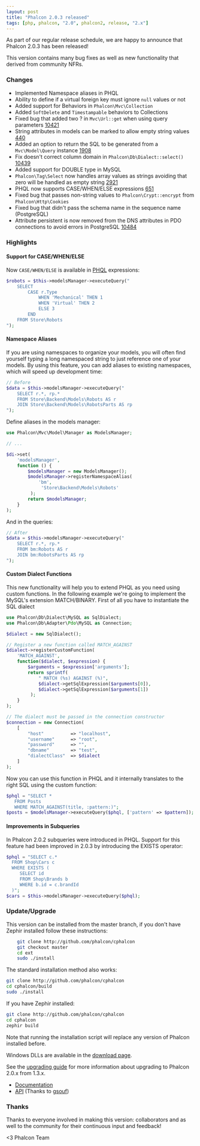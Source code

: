 ```yaml
---
layout: post
title: "Phalcon 2.0.3 released"
tags: [php, phalcon, "2.0", phalcon2, release, "2.x"]
---
```


As part of our regular release schedule, we are happy to announce that Phalcon 2.0.3 has been released!

This version contains many bug fixes as well as new functionality that derived from community NFRs.

<!--more-->
### Changes

 - Implemented Namespace aliases in PHQL
 - Ability to define if a virtual foreign key must ignore `null` values or not
 - Added support for Behaviors in `Phalcon\Mvc\Collection`
 - Added `SoftDelete` and `Timestampable` behaviors to Collections
 - Fixed bug that added two ? in `Mvc\Url::get` when using query parameters [10421](https://github.com/phalcon/cphalcon/issues/10421)
 - String attributes in models can be marked to allow empty string values [440](https://github.com/phalcon/cphalcon/issues/440)
 - Added an option to return the SQL to be generated from a `Mvc\Model\Query` instance [1908](https://github.com/phalcon/cphalcon/issues/1908)
 - Fix doesn't correct column domain in `Phalcon\Db\Dialect::select()` [10439](https://github.com/phalcon/cphalcon/issues/10439)
 - Added support for DOUBLE type in MySQL
 - `Phalcon\Tag\Select` now handles array values as strings avoiding that zero will be handled as empty string [2921](https://github.com/phalcon/cphalcon/issues/2921)
 - PHQL now supports CASE/WHEN/ELSE expressions [651](https://github.com/phalcon/cphalcon/issues/651)
 - Fixed bug that passes non-string values to `Phalcon\Crypt::encrypt` from `Phalcon\Http\Cookies`
 - Fixed bug that didn't pass the schema name in the sequence name (PostgreSQL) 
 - Attribute persistent is now removed from the DNS attributes in PDO connections to avoid errors in PostgreSQL [10484](https://github.com/phalcon/cphalcon/issues/10484)

### Highlights

#### Support for CASE/WHEN/ELSE
Now `CASE/WHEN/ELSE` is available in [PHQL](https://docs.phalconphp.com/latest/en/phql) expressions:

```php
$robots = $this->modelsManager->executeQuery("
    SELECT
        CASE r.Type
            WHEN 'Mechanical' THEN 1
            WHEN 'Virtual' THEN 2
            ELSE 3
        END
    FROM Store\Robots
");
```

#### Namespace Aliases
If you are using namespaces to organize your models, you will often find yourself typing a long namespaced string to just reference one of your models. By using this feature, you can add aliases to existing namespaces, which will speed up development time:

```php
// Before
$data = $this->modelsManager->executeQuery("
    SELECT r.*, rp.*
    FROM Store\Backend\Models\Robots AS r
    JOIN Store\Backend\Models\RobotsParts AS rp
");
```

Define aliases in the models manager:

```php
use Phalcon\Mvc\Model\Manager as ModelsManager;

// ...

$di->set(
    'modelsManager',
    function () {
        $modelsManager = new ModelsManager();
        $modelsManager->registerNamespaceAlias(
            'bm',
             'Store\Backend\Models\Robots'
         );
        return $modelsManager;
    }
);
```

And in the queries:

```php
// After
$data = $this->modelsManager->executeQuery("
    SELECT r.*, rp.*
    FROM bm:Robots AS r
    JOIN bm:RobotsParts AS rp
");
```

#### Custom Dialect Functions
This new functionality will help you to extend PHQL as you need using custom functions. In the following example we're going to implement the MySQL's extension MATCH/BINARY. First of all you have to instantiate the SQL dialect

```php
use Phalcon\Db\Dialect\MySQL as SqlDialect;
use Phalcon\Db\Adapter\Pdo\MySQL as Connection;

$dialect = new SqlDialect();

// Register a new function called MATCH_AGAINST
$dialect->registerCustomFunction(
    'MATCH_AGAINST',
    function($dialect, $expression) {
        $arguments = $expression['arguments'];
        return sprintf(
            " MATCH (%s) AGAINST (%)",
            $dialect->getSqlExpression($arguments[0]),
            $dialect->getSqlExpression($arguments[1])
         );
    }
);

// The dialect must be passed in the connection constructor
$connection = new Connection(
    [
        "host"          => "localhost",
        "username"      => "root",
        "password"      => "",
        "dbname"        => "test",
        "dialectClass"  => $dialect
    ]
);

```

Now you can use this function in PHQL and it internally translates to the right SQL using the custom function:

```php
$phql = "SELECT *
   FROM Posts
   WHERE MATCH_AGAINST(title, :pattern:)";
$posts = $modelsManager->executeQuery($phql, ['pattern' => $pattern]);
```

#### Improvements in Subqueries

In Phalcon 2.0.2 subqueries were introduced in PHQL. Support for this feature had been improved in 2.0.3 by introducing the EXISTS operator:

```php
$phql = "SELECT c.*
  FROM Shop\Cars c
  WHERE EXISTS (
     SELECT id
     FROM Shop\Brands b
     WHERE b.id = c.brandId
  )";
$cars = $this->modelsManager->executeQuery($phql);
```

### Update/Upgrade

This version can be installed from the master branch, if you don't have Zephir installed follow these instructions:

```sh
    git clone http://github.com/phalcon/cphalcon
    git checkout master
    cd ext
    sudo ./install
```

The standard installation method also works:

```sh
git clone http://github.com/phalcon/cphalcon
cd cphalcon/build
sudo ./install
```

If you have Zephir installed:

```sh
git clone http://github.com/phalcon/cphalcon
cd cphalcon
zephir build
```

Note that running the installation script will replace any version of Phalcon installed before.

Windows DLLs are available in the [download page](https://phalconphp.com/en/download/windows).

See the [upgrading guide](https://blog.phalconphp.com/post/guide-upgrading-to-phalcon-2) for more information about upgrading to Phalcon 2.0.x from 1.3.x.

* [Documentation](https://docs.phalconphp.com)
* [API](https://phalcon.link/api) (Thanks to [gsouf](https://github.com/gsouf))

### Thanks

Thanks to everyone involved in making this version: collaborators and as well to the community for their continuous input and feedback!


<3 Phalcon Team
